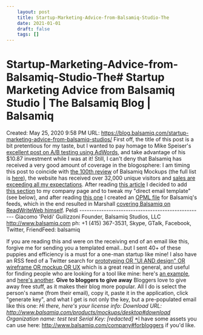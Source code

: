 ```yaml
---
 	layout: post
 	title: Startup-Marketing-Advice-from-Balsamiq-Studio-The
 	date: 2021-01-01
 	draft: false
 	tags: []
---
```


# Startup-Marketing-Advice-from-Balsamiq-Studio-The# Startup Marketing Advice from Balsamiq Studio | The Balsamiq Blog | Balsamiq
Created: May 25, 2020 9:58 PM
URL: https://blog.balsamiq.com/startup-marketing-advice-from-balsamiq-studios/
First off, the title of this post is a bit pretentious for my taste, but I wanted to pay homage to Mike Speiser's [excellent post on A/B testing using AdWords](http://www.conceptsl.com/veille/Entrepreneuriat/Startup%20Marketing%20Advice%20with%20AdWords.pdf), and take advantage of his $10.87 investment while I was at it!
Still, I can't deny that Balsamiq has received a very good amount of coverage in the blogosphere: I am timing this post to coincide with [the 100th review](http://kartones.net/blogs/kartones/archive/2008/08/04/review-balsamic-mockups.aspx) of Balsamiq Mockups (the full list is [here](http://delicious.com/tag/balsamiq_reviews?setcount=100&detail=3)), the website has received over 32,000 unique visitors and [sales are exceeding all my expectations](https://blog.balsamiq.com/10000-in-revenue-in-the-first-6-weeks/).
After reading [this article](http://marshallk.com/thoughts-on-product-launch-promotion) I decided to add [this section](https://balsamiq.com/company#forbloggers) to my company page and to tweak my "direct email template" (see below), and after reading [this one](http://www.readwriteweb.com/archives/pitching_rww.php) I created an [OPML file](http://media.balsamiq.com/images/balsamiq_opml.xml) for Balsamiq's feeds, which in the end resulted in Marshall [covering Balsamiq on ReadWriteWeb himself](http://www.readwriteweb.com/archives/balsamiq_mockup_creator_is_on_fire.php).
Peldi --------------------------------------------------- Giacomo 'Peldi' Guilizzoni Founder, Balsamiq Studios, LLC http://www.balsamiq.com ph: +1 (415) 367-3531, Skype, GTalk, Facebook, Twitter, FriendFeed: balsamiq
>
If you are reading this and were on the receiving end of an email like this, forgive me for sending you a templated email...but I sent 40+ of these puppies and efficiency is a must for a one-man startup like mine!
I also have an RSS feed of a Twitter search for [prototyping OR "UI AND design" OR wireframe OR mockup OR UX](http://search.twitter.com/search?q=+prototyping+OR+%22UI+OR+AND+OR+design%22+OR+wireframe+OR+mockup+OR+UX) which is a great read in general, and useful for finding people who are looking for a tool like mine: here's [an example](http://twitter.com/withfoam/statuses/870816307), and [here's another](http://twitter.com/burke_eric/statuses/865807180).
**Give to bloggers to give away**
Bloggers love to give away free stuff, as it makes their blog more popular.
All I do is select the person's name (from their email), copy it, paste it in the application, click "generate key", and what I get is not only the key, but a pre-populated email like this one:
*Hi there, here's your license info:*
*Download URL: http://www.balsamiq.com/products/mockups/desktop#download Organization name: test test Serial Key: [redacted]*
*I have some assets you can use here: http://www.balsamiq.com/company#forbloggers if you'd like.
